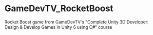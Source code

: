 # GameDevTV_RocketBoost
Rocket Boost game from GameDevTV's "Complete Unity 3D Developer: Design &amp; Develop Games in Unity 6 using C#" course
